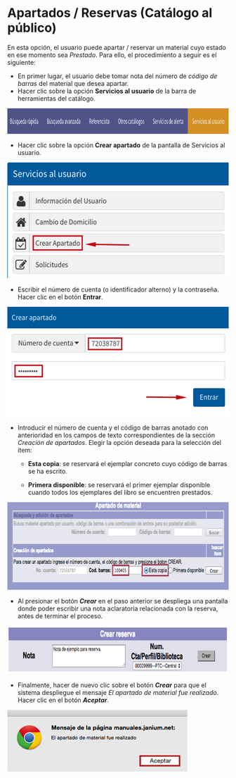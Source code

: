 # Apartados / Reservas (Catálogo al público)
En esta opción, el usuario puede apartar / reservar un material cuyo
estado en ese momento sea *Prestado*. Para ello, el procedimiento a
seguir es el siguiente:

-   En primer lugar, el usuario debe tomar nota del número de *código de
    barras* del material que desea apartar. 
-   Hacer clic sobre la opción **Servicios al usuario** de la barra de
    herramientas del catálogo.

[<img src="Apartados.png" alt="Apartados" class="aligncenter" width="968" height="58">](Apartados.png)

-   Hacer clic sobre la opción **Crear apartado** de la pantalla de
    Servicios al usuario.

[<img src="Apartados2.png" alt="Apartados2" class="aligncenter"  width="548" height="263">](Apartados2.png)

-   Escribir el número de cuenta (o identificador alterno) y la
    contraseña. Hacer clic en el botón **Entrar**.

[<img src="Apartados3.png" alt="Apartados3" class="aligncenter" width="543" height="249">](Apartados3.png)

-   Introducir el número de cuenta y el código de barras anotado con
    anterioridad en los campos de texto correspondientes de la sección
    *Creación de apartados*. Elegir la opción deseada para la selección
    del ítem:

    -   **Esta copia**: se reservará el ejemplar concreto cuyo código de
        barras se ha escrito.

    -   **Primera disponible**: se reservará el primer ejemplar
        disponible cuando todos los ejemplares del libro se encuentren
        prestados.

[<img src="Reserva_material.png" alt="Reserva_material" class="aligncenter size-full wp-image-1780" width="767" height="199">](Reserva_material.png)

-   Al presionar el botón ***Crear*** en el paso anterior se despliega
    una pantalla donde poder escribir una nota aclaratoria relacionada
    con la reserva, antes de terminar el proceso.

[<img src="Reserva_material2.png" alt="Reserva_material2" class="aligncenter size-full wp-image-1781" width="793" height="109">](Reserva_material2.png)

-   Finalmente, hacer de nuevo clic sobre el botón ***Crear*** para que
    el sistema despliegue el mensaje *El apartado de material fue
    realizado*. Hacer clic en el botón ***Aceptar***.

[<img src="Reserva_material3.png" alt="Reserva_material3" class="aligncenter size-full wp-image-1782" width="410" height="140">](Reserva_material3.png)

